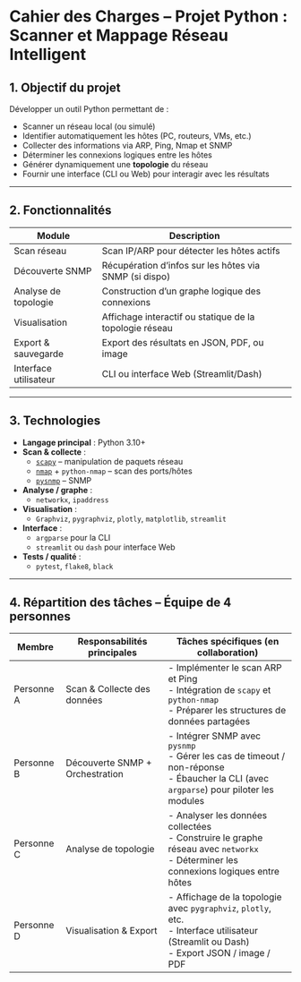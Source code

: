 # Cahier des Charges – Projet Python : Scanner et Mappage Réseau Intelligent

## 1. Objectif du projet

Développer un outil Python permettant de :
- Scanner un réseau local (ou simulé)
- Identifier automatiquement les hôtes (PC, routeurs, VMs, etc.)
- Collecter des informations via ARP, Ping, Nmap et SNMP
- Déterminer les connexions logiques entre les hôtes
- Générer dynamiquement une **topologie** du réseau
- Fournir une interface (CLI ou Web) pour interagir avec les résultats

---

## 2. Fonctionnalités

| Module                   | Description |
|--------------------------|-------------|
|  Scan réseau           | Scan IP/ARP pour détecter les hôtes actifs |
|  Découverte SNMP       | Récupération d’infos sur les hôtes via SNMP (si dispo) |
|  Analyse de topologie  | Construction d’un graphe logique des connexions |
|  Visualisation         | Affichage interactif ou statique de la topologie réseau |
|  Export & sauvegarde   | Export des résultats en JSON, PDF, ou image |
|  Interface utilisateur | CLI ou interface Web (Streamlit/Dash) |

---

## 3. Technologies

- **Langage principal** : Python 3.10+
- **Scan & collecte** :
  - [`scapy`](https://scapy.net/) – manipulation de paquets réseau
  - [`nmap`](https://nmap.org/) + `python-nmap` – scan des ports/hôtes
  - [`pysnmp`](https://pysnmp.readthedocs.io/) – SNMP
- **Analyse / graphe** :
  - `networkx`, `ipaddress`
- **Visualisation** :
  - `Graphviz`, `pygraphviz`, `plotly`, `matplotlib`, `streamlit`
- **Interface** :
  - `argparse` pour la CLI
  - `streamlit` ou `dash` pour interface Web
- **Tests / qualité** :
  - `pytest`, `flake8`, `black`

---

## 4. Répartition des tâches – Équipe de 4 personnes

| Membre      | Responsabilités principales      | Tâches spécifiques (en collaboration) |
|-------------|----------------------------------|----------------------------------------|
| Personne A  | Scan & Collecte des données      | - Implémenter le scan ARP et Ping<br>- Intégration de `scapy` et `python-nmap`<br>- Préparer les structures de données partagées |
| Personne B  | Découverte SNMP + Orchestration  | - Intégrer SNMP avec `pysnmp`<br>- Gérer les cas de timeout / non-réponse<br>- Ébaucher la CLI (avec `argparse`) pour piloter les modules |
| Personne C  | Analyse de topologie             | - Analyser les données collectées<br>- Construire le graphe réseau avec `networkx`<br>- Déterminer les connexions logiques entre hôtes |
| Personne D  | Visualisation & Export           | - Affichage de la topologie avec `pygraphviz`, `plotly`, etc.<br>- Interface utilisateur (Streamlit ou Dash)<br>- Export JSON / image / PDF |
